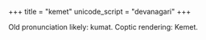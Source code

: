 +++
title = "kemet"
unicode_script = "devanagari"
+++

Old pronunciation likely: kumat. Coptic rendering: Kemet.